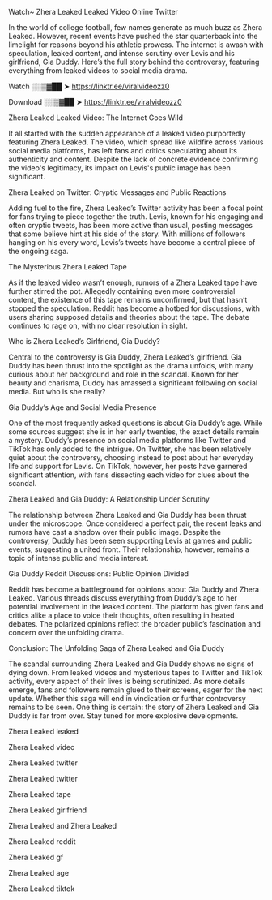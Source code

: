 Watch~ Zhera Leaked Leaked Video Online Twitter

In the world of college football, few names generate as much buzz as Zhera Leaked. However, recent events have pushed the star quarterback into the limelight for reasons beyond his athletic prowess. The internet is awash with speculation, leaked content, and intense scrutiny over Levis and his girlfriend, Gia Duddy. Here’s the full story behind the controversy, featuring everything from leaked videos to social media drama.

Watch ░░▒▓██ ➤ https://linktr.ee/viralvideozz0

Download ░░▒▓██ ➤ https://linktr.ee/viralvideozz0

Zhera Leaked Leaked Video: The Internet Goes Wild

It all started with the sudden appearance of a leaked video purportedly featuring Zhera Leaked. The video, which spread like wildfire across various social media platforms, has left fans and critics speculating about its authenticity and content. Despite the lack of concrete evidence confirming the video's legitimacy, its impact on Levis's public image has been significant.

Zhera Leaked on Twitter: Cryptic Messages and Public Reactions

Adding fuel to the fire, Zhera Leaked’s Twitter activity has been a focal point for fans trying to piece together the truth. Levis, known for his engaging and often cryptic tweets, has been more active than usual, posting messages that some believe hint at his side of the story. With millions of followers hanging on his every word, Levis’s tweets have become a central piece of the ongoing saga.

The Mysterious Zhera Leaked Tape

As if the leaked video wasn’t enough, rumors of a Zhera Leaked tape have further stirred the pot. Allegedly containing even more controversial content, the existence of this tape remains unconfirmed, but that hasn’t stopped the speculation. Reddit has become a hotbed for discussions, with users sharing supposed details and theories about the tape. The debate continues to rage on, with no clear resolution in sight.

Who is Zhera Leaked’s Girlfriend, Gia Duddy?

Central to the controversy is Gia Duddy, Zhera Leaked’s girlfriend. Gia Duddy has been thrust into the spotlight as the drama unfolds, with many curious about her background and role in the scandal. Known for her beauty and charisma, Duddy has amassed a significant following on social media. But who is she really?

Gia Duddy’s Age and Social Media Presence

One of the most frequently asked questions is about Gia Duddy’s age. While some sources suggest she is in her early twenties, the exact details remain a mystery. Duddy’s presence on social media platforms like Twitter and TikTok has only added to the intrigue. On Twitter, she has been relatively quiet about the controversy, choosing instead to post about her everyday life and support for Levis. On TikTok, however, her posts have garnered significant attention, with fans dissecting each video for clues about the scandal.

Zhera Leaked and Gia Duddy: A Relationship Under Scrutiny

The relationship between Zhera Leaked and Gia Duddy has been thrust under the microscope. Once considered a perfect pair, the recent leaks and rumors have cast a shadow over their public image. Despite the controversy, Duddy has been seen supporting Levis at games and public events, suggesting a united front. Their relationship, however, remains a topic of intense public and media interest.

Gia Duddy Reddit Discussions: Public Opinion Divided

Reddit has become a battleground for opinions about Gia Duddy and Zhera Leaked. Various threads discuss everything from Duddy’s age to her potential involvement in the leaked content. The platform has given fans and critics alike a place to voice their thoughts, often resulting in heated debates. The polarized opinions reflect the broader public’s fascination and concern over the unfolding drama.

Conclusion: The Unfolding Saga of Zhera Leaked and Gia Duddy

The scandal surrounding Zhera Leaked and Gia Duddy shows no signs of dying down. From leaked videos and mysterious tapes to Twitter and TikTok activity, every aspect of their lives is being scrutinized. As more details emerge, fans and followers remain glued to their screens, eager for the next update. Whether this saga will end in vindication or further controversy remains to be seen. One thing is certain: the story of Zhera Leaked and Gia Duddy is far from over. Stay tuned for more explosive developments.

Zhera Leaked leaked

Zhera Leaked video

Zhera Leaked twitter

Zhera Leaked twitter

Zhera Leaked tape

Zhera Leaked girlfriend

Zhera Leaked and Zhera Leaked

Zhera Leaked reddit

Zhera Leaked gf

Zhera Leaked age

Zhera Leaked tiktok